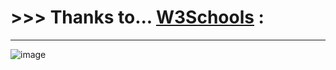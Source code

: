 # >>> Thanks to... [W3Schools](https://www.w3schools.com/js/default.asp) :
-------------------------
![image](https://user-images.githubusercontent.com/50515418/153042046-88edc5e6-dc07-42ff-950b-d8aa8eb7a768.png)
